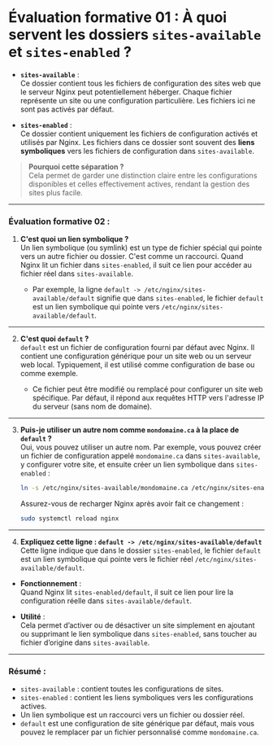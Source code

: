 # **Évaluation formative 01 : À quoi servent les dossiers `sites-available` et `sites-enabled` ?**

- **`sites-available`** :  
  Ce dossier contient tous les fichiers de configuration des sites web que le serveur Nginx peut potentiellement héberger. Chaque fichier représente un site ou une configuration particulière. Les fichiers ici ne sont pas activés par défaut.

- **`sites-enabled`** :  
  Ce dossier contient uniquement les fichiers de configuration activés et utilisés par Nginx. Les fichiers dans ce dossier sont souvent des **liens symboliques** vers les fichiers de configuration dans `sites-available`.

> **Pourquoi cette séparation ?**  
Cela permet de garder une distinction claire entre les configurations disponibles et celles effectivement actives, rendant la gestion des sites plus facile.

---

### **Évaluation formative 02 :**

1. **C'est quoi un lien symbolique ?**  
Un lien symbolique (ou symlink) est un type de fichier spécial qui pointe vers un autre fichier ou dossier. C'est comme un raccourci. Quand Nginx lit un fichier dans `sites-enabled`, il suit ce lien pour accéder au fichier réel dans `sites-available`.

   - Par exemple, la ligne `default -> /etc/nginx/sites-available/default` signifie que dans `sites-enabled`, le fichier `default` est un lien symbolique qui pointe vers `/etc/nginx/sites-available/default`.

---

2. **C'est quoi `default` ?**  
`default` est un fichier de configuration fourni par défaut avec Nginx. Il contient une configuration générique pour un site web ou un serveur web local. Typiquement, il est utilisé comme configuration de base ou comme exemple.

   - Ce fichier peut être modifié ou remplacé pour configurer un site web spécifique. Par défaut, il répond aux requêtes HTTP vers l'adresse IP du serveur (sans nom de domaine).

---

3. **Puis-je utiliser un autre nom comme `mondomaine.ca` à la place de `default` ?**  
Oui, vous pouvez utiliser un autre nom. Par exemple, vous pouvez créer un fichier de configuration appelé `mondomaine.ca` dans `sites-available`, y configurer votre site, et ensuite créer un lien symbolique dans `sites-enabled` :
   ```bash
   ln -s /etc/nginx/sites-available/mondomaine.ca /etc/nginx/sites-enabled/mondomaine.ca
   ```
   Assurez-vous de recharger Nginx après avoir fait ce changement :
   ```bash
   sudo systemctl reload nginx
   ```

---

4. **Expliquez cette ligne : `default -> /etc/nginx/sites-available/default`**  
Cette ligne indique que dans le dossier `sites-enabled`, le fichier `default` est un lien symbolique qui pointe vers le fichier réel `/etc/nginx/sites-available/default`.

- **Fonctionnement** :  
  Quand Nginx lit `sites-enabled/default`, il suit ce lien pour lire la configuration réelle dans `sites-available/default`.

- **Utilité** :  
  Cela permet d’activer ou de désactiver un site simplement en ajoutant ou supprimant le lien symbolique dans `sites-enabled`, sans toucher au fichier d’origine dans `sites-available`.

---

### **Résumé :**
- `sites-available` : contient toutes les configurations de sites.
- `sites-enabled` : contient les liens symboliques vers les configurations actives.
- Un lien symbolique est un raccourci vers un fichier ou dossier réel.
- `default` est une configuration de site générique par défaut, mais vous pouvez le remplacer par un fichier personnalisé comme `mondomaine.ca`.
